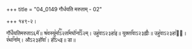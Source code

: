 +++
title = "04_0149 गौर्धयति मरुताम् - 02"

+++
१४९-२।

गौ꣥꣯र्धयतिमरुताऽ६मे꣥॥ श्र꣢वस्यु꣡र्मा꣰꣯ऽ२ता꣡꣯मघो꣯ना꣰꣯ऽ२म्। उहु꣡वाऽ२३हा꣢इ॥ युक्ता꣡꣯वाऽ२३ह्नीः꣢॥ उहु꣡वाऽ२३हा꣢इ᳐। र꣣था꣢꣯ना꣡म्। औऽ२३हो꣤वा꣥। हो꣤ऽ५इ॥ डा॥